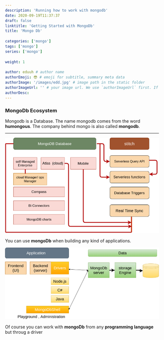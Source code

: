 ```yaml
---
description: 'Running how to work with mongodb'
date: 2020-09-19T11:37:37
draft: false
linktitle: 'Getting Started with MongoDb'
title: 'Mongo Db'

categories: ['mongo']
tags: ['mongo']
series: ['mongo']

weight: 1

author: eduuh # author name
authorEmoji: 😎 # emoji for subtitle, summary meta data
authorImage: '/images/edd.jpg' # image path in the static folder
authorImageUrl: '' # your image url. We use `authorImageUrl` first. If not set, we use `authorImage`.
authorDesc:
---
```


### MongoDb Ecosystem

Mongodb is a Database. The name mongodb comes from the word **humongous**. The company behind mongo is also called **mongodb**.

<hr>

![MongoDb ecosystem](/images/mongo/ecosystem.png)

You can use **mongoDb** when building any kind of applications.

![applications](/images/mongo/application.png)

Of course you can work with **mongoDb** from any **programming language** but throug a driver

